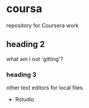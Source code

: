 # coursa
repository for Coursera work
## heading 2
what am I not 'gitting'?

### heading 3
other text editors for local files
* Rstudio
